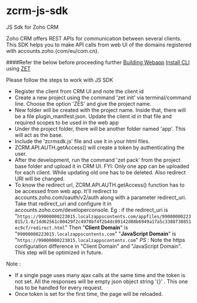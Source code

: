 # zcrm-js-sdk
JS Sdk for Zoho CRM


Zoho CRM offers REST APIs for communication between several clients. This SDK helps you to make API calls from web UI of the domains registered with accounts.zoho.{com/eu/com.cn}. 

####Refer the below before proceeding further 
[Building Webapp](https://zcms.zohocorp.com/crm/help/developer/webapp-sdk/build-webapp.html)
[Install CLI](https://zcms.zohocorp.com/crm/help/developer/webapp-sdk/install-cli.html) using [ZET](https://www.npmjs.com/package/zoho-extension-toolkit)

Please follow the steps to work with JS SDK
* Register the client from CRM UI and note the client id
* Create a new project using the command 'zet init' via terminal/command line. Choose the option 'ZES' and give the project name.
* New folder will be created with the project name. Inside that, there will be a file plugin\_manifest.json. Update the client id in that file and required scopes to be used in the web app
* Under the project folder, there will be another folder named 'app'. This will act as the base.
* Include the 'zcrmsdk.js' file and use it in your html files.
* ZCRM.API.AUTH.getAccess() will create a token by authenticating the user.
* After the development, run the command 'zet pack' from the project base folder and upload it in CRM UI. FYI: Only one app can be uploaded for each client. While updating old one has to be deleted. Also redirect URI will be changed.
* To know the redirect url, ZCRM.API.AUTH.getAccess() function has to be accessed from web app. It'll redirect to accounts.zoho.com/oauth/v2/auth along with a parameter redirect\_uri. Take that redirect\_uri and configure it in accounts.zoho.com/developerconsole. 
Eg : if the redirect\_uri is "`https://99000000223015.localzappscontents.com/appfiles/99000000223015/1.0/1dd62561c00429f2c4970bf4f2b4dc09142d08b6949a17a5c3388f30851ec9cf/redirect.html`"
Then 
	"**Client Domain**" is "`99000000223015.localzappscontents.com`"
	"**JavaScript Domain**" is "`https://99000000223015.localzappscontents.com`"
_PS_ : Note the https configuration difference in "Client Domain" and "JavaScript Domain". This step will be optimized in future.


Note : 
- If a single page uses many ajax calls at the same time and the token is not set. All the responses will be empty json object string '{}' . This one has to be handled for every request.
- Once token is set for the first time, the page will be reloaded.

